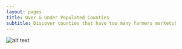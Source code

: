 ```yaml
---
layout: pages
title: Over & Under Populated Counties 
subtitle: Discover counties that have too many farmers markets!
---
```


[heatMap]: https://github.com/JStuve/FMResearch.github.io/SQL_data/Maps/HeatMap.png

![alt text][heatMap]